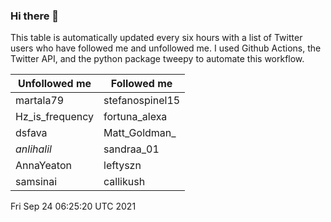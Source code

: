 ### Hi there 👋

This table is automatically updated every six hours with a list of Twitter users who have followed me and unfollowed me. I used Github Actions, the Twitter API, and the python package tweepy to automate this workflow.

| Unfollowed me |  Followed me |
| --- | --- |
|martala79|stefanospinel15|
|Hz_is_frequency|fortuna_alexa|
|dsfava|Matt_Goldman_|
|_anlihalil_|sandraa_01|
|AnnaYeaton|leftyszn|
|samsinai|callikush|
Fri Sep 24 06:25:20 UTC 2021
